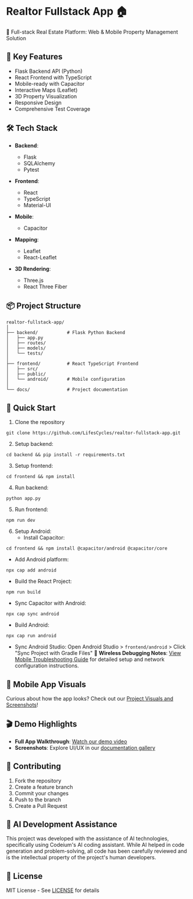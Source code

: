 # Realtor Fullstack App 🏠

🌟 Full-stack Real Estate Platform: Web & Mobile Property Management Solution

## 🔑 Key Features
- Flask Backend API (Python)
- React Frontend with TypeScript
- Mobile-ready with Capacitor
- Interactive Maps (Leaflet)
- 3D Property Visualization
- Responsive Design
- Comprehensive Test Coverage

## 🛠 Tech Stack
- **Backend**: 
  * Flask
  * SQLAlchemy
  * Pytest

- **Frontend**: 
  * React
  * TypeScript
  * Material-UI

- **Mobile**: 
  * Capacitor

- **Mapping**: 
  * Leaflet
  * React-Leaflet

- **3D Rendering**: 
  * Three.js
  * React Three Fiber

## 📦 Project Structure
```
realtor-fullstack-app/
│
├── backend/           # Flask Python Backend
│   ├── app.py
│   ├── routes/
│   ├── models/
│   └── tests/
│
├── frontend/          # React TypeScript Frontend
│   ├── src/
│   ├── public/
│   └── android/       # Mobile configuration
│
└── docs/              # Project documentation
```

## 🚀 Quick Start
1. Clone the repository
```
git clone https://github.com/LifesCycles/realtor-fullstack-app.git
```
2. Setup backend: 
```
cd backend && pip install -r requirements.txt
```
3. Setup frontend: 
```
cd frontend && npm install
```
4. Run backend: 
```
python app.py
```
5. Run frontend: 
```
npm run dev
```
6. Setup Android:
   - Install Capacitor: 
```
cd frontend && npm install @capacitor/android @capacitor/core
```
   - Add Android platform: 
```
npx cap add android
```
   - Build the React Project:
```
npm run build
```
   - Sync Capacitor with Android:
```
npx cap sync android
```
   - Build Android:
```
npx cap run android
```
   - Sync Android Studio: Open Android Studio > `frontend/android` > Click "Sync Project with Gradle Files"
   📝 **Wireless Debugging Notes**: [View Mobile Troubleshooting Guide](MOBILE_TROUBLESHOOTING.md) for detailed setup and network configuration instructions.

## 📱 Mobile App Visuals
Curious about how the app looks? Check out our [Project Visuals and Screenshots](docs/README.md)!

## 🎬 Demo Highlights
- **Full App Walkthrough**: [Watch our demo video](docs/README.md#-demo-video)
- **Screenshots**: Explore UI/UX in our [documentation gallery](docs/README.md)

## 🤝 Contributing
1. Fork the repository
2. Create a feature branch
3. Commit your changes
4. Push to the branch
5. Create a Pull Request

## 🤖 AI Development Assistance
This project was developed with the assistance of AI technologies, specifically using Codeium's AI coding assistant. While AI helped in code generation and problem-solving, all code has been carefully reviewed and is the intellectual property of the project's human developers.

## 📄 License
MIT License - See [LICENSE](LICENSE) for details
